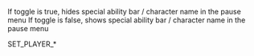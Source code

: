 If toggle is true, hides special ability bar / character name in the pause menu
If toggle is false, shows special ability bar / character name in the pause menu

SET_PLAYER_*